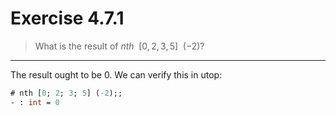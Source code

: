 # Exercise 4.7.1

> What is the result of $\mathit{nth} \enspace [0, 2, 3, 5] \enspace (−2)$?

---

The result ought to be $0$.
We can verify this in utop:
```ocaml
# nth [0; 2; 3; 5] (-2);;
- : int = 0
```
